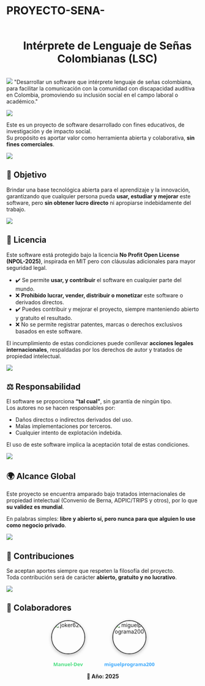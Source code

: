 ﻿# PROYECTO-SENA-

<!--h1 without bottom border-->
<div id="user-content-toc">
  <ul align="center">
    <summary><h1 style="display: inline-block"> Intérprete de Lenguaje de Señas Colombianas (LSC) </h1></summary>
  </ul>
</div>

<a href=""><img src="https://user-images.githubusercontent.com/73097560/115834477-dbab4500-a447-11eb-908a-139a6edaec5c.gif"></a>
"Desarrollar un software que intérprete lenguaje de señas colombiana, para facilitar la comunicación con la comunidad con discapacidad auditiva en Colombia, promoviendo su inclusión social en el campo laboral o académico."

<a href=""><img src="https://user-images.githubusercontent.com/73097560/115834477-dbab4500-a447-11eb-908a-139a6edaec5c.gif"></a>


Este es un proyecto de software desarrollado con fines educativos, de investigación y de impacto social.  
Su propósito es aportar valor como herramienta abierta y colaborativa, **sin fines comerciales**.

<a href=""><img src="https://user-images.githubusercontent.com/73097560/115834477-dbab4500-a447-11eb-908a-139a6edaec5c.gif"></a>

## 🚀 Objetivo
Brindar una base tecnológica abierta para el aprendizaje y la innovación, garantizando que cualquier persona pueda **usar, estudiar y mejorar** este software, pero **sin obtener lucro directo** ni apropiarse indebidamente del trabajo.

<a href=""><img src="https://user-images.githubusercontent.com/73097560/115834477-dbab4500-a447-11eb-908a-139a6edaec5c.gif"></a>

## 📜 Licencia
Este software está protegido bajo la licencia **No Profit Open License (NPOL-2025)**, inspirada en MIT pero con cláusulas adicionales para mayor seguridad legal.  

- ✔️ Se permite **usar, y contribuir** el software en cualquier parte del mundo.  
- ❌ **Prohibido lucrar, vender, distribuir o monetizar** este software o derivados directos.  
- ✔️ Puedes contribuir y mejorar el proyecto, siempre manteniendo abierto y gratuito el resultado.  
- ❌ No se permite registrar patentes, marcas o derechos exclusivos basados en este software.  

El incumplimiento de estas condiciones puede conllevar **acciones legales internacionales**, respaldadas por los derechos de autor y tratados de propiedad intelectual.

<a href=""><img src="https://user-images.githubusercontent.com/73097560/115834477-dbab4500-a447-11eb-908a-139a6edaec5c.gif"></a>

## ⚖️ Responsabilidad
El software se proporciona **“tal cual”**, sin garantía de ningún tipo.  
Los autores no se hacen responsables por:  
- Daños directos o indirectos derivados del uso.  
- Malas implementaciones por terceros.  
- Cualquier intento de explotación indebida.  

El uso de este software implica la aceptación total de estas condiciones.

<a href=""><img src="https://user-images.githubusercontent.com/73097560/115834477-dbab4500-a447-11eb-908a-139a6edaec5c.gif"></a>

## 🌍 Alcance Global
Este proyecto se encuentra amparado bajo tratados internacionales de propiedad intelectual (Convenio de Berna, ADPIC/TRIPS y otros), por lo que **su validez es mundial**.  

En palabras simples: **libre y abierto sí, pero nunca para que alguien lo use como negocio privado**.  

<a href=""><img src="https://user-images.githubusercontent.com/73097560/115834477-dbab4500-a447-11eb-908a-139a6edaec5c.gif"></a>

## 🤝 Contribuciones
Se aceptan aportes siempre que respeten la filosofía del proyecto.  
Toda contribución será de carácter **abierto, gratuito y no lucrativo**.

<a href=""><img src="https://user-images.githubusercontent.com/73097560/115834477-dbab4500-a447-11eb-908a-139a6edaec5c.gif"></a>

## 📩 Colaboradores   

<div align="center" style="display:flex; justify-content:center; align-items:center; gap:50px; margin-top:20px;">

  <!-- Manuel -->
  <a href="https://github.com/joker627" target="_blank" style="text-decoration:none; text-align:center; color:inherit;">
    <div style="width:85px; height:85px; border-radius:50%; overflow:hidden; border:2px solid #444; box-shadow:0 3px 8px rgba(0,0,0,0.25); margin:auto;">
      <img src="https://github.com/joker627.png" 
           alt="joker627" 
           style="width:100%; height:100%; object-fit:cover;"/>
    </div>
    <br>
    <span style="font-size:13px; font-weight:600; font-family:Segoe UI, sans-serif; color:#4ade80;">Manuel-Dev</span>
  </a>

  <!-- Miguel -->
  <a href="https://github.com/miguelprograma200" target="_blank" style="text-decoration:none; text-align:center; color:inherit;">
    <div style="width:85px; height:85px; border-radius:50%; overflow:hidden; border:2px solid #444; box-shadow:0 3px 8px rgba(0,0,0,0.25); margin:auto;">
      <img src="https://github.com/miguelprograma200.png" 
           alt="miguelprograma200" 
           style="width:100%; height:100%; object-fit:cover;"/>
    </div>
    <br>
    <span style="font-size:13px; font-weight:600; font-family:Segoe UI, sans-serif; color:#3da9fc;">miguelprograma200</span>
  </a>

</div>
<p align="center"><b>📅 Año: 2025</b></p> 

